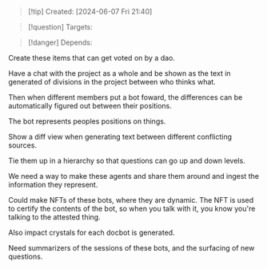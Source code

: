 
>[!tip] Created: [2024-06-07 Fri 21:40]

>[!question] Targets: 

>[!danger] Depends: 

Create these items that can get voted on by a dao.

Have a chat with the project as a whole and be shown as the text in generated of divisions in the project between who thinks what. 

Then when different members put a bot foward, the differences can be automatically figured out between their positions.

The bot represents peoples positions on things.

Show a diff view when generating text between different conflicting sources.

Tie them up in a hierarchy so that questions can go up and down levels.

We need a way to make these agents and share them around and ingest the information they represent.

Could make NFTs of these bots, where they are dynamic.  The NFT is used to certify the contents of the bot, so when you talk with it, you know you're talking to the attested thing.

Also impact crystals for each docbot is generated.

Need summarizers of the sessions of these bots, and the surfacing of new questions.